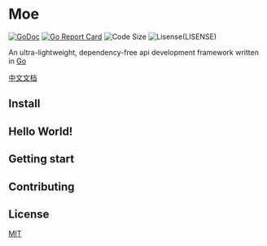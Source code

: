 # Moe

[![GoDoc](https://godoc.org/github.com/luob/moe?status.svg)](https://godoc.org/github.com/luob/moe)
[![Go Report Card](https://goreportcard.com/badge/github.com/luob/moe)](https://goreportcard.com/report/github.com/luob/moe)
![Code Size](https://img.shields.io/github/languages/code-size/luob/moe.svg?color=brightgreen)
![Lisense](https://img.shields.io/github/license/luob/moe.svg)(LISENSE)

An ultra-lightweight, dependency-free api development framework written in [Go](https://github.com/golang/go)

[中文文档](readme_zh.md)


## Install

## Hello World!

## Getting start

## Contributing

## License

[MIT](LICENSE)
